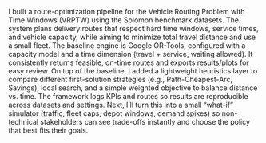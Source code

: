I built a route-optimization pipeline for the Vehicle Routing Problem with Time Windows (VRPTW) using the Solomon benchmark datasets. The system plans delivery routes that respect hard time windows, service times, and vehicle capacity, while aiming to minimize total travel distance and use a small fleet. The baseline engine is Google OR-Tools, configured with a capacity model and a time dimension (travel + service, waiting allowed). It consistently returns feasible, on-time routes and exports results/plots for easy review.
On top of the baseline, I added a lightweight heuristics layer to compare different first-solution strategies (e.g., Path-Cheapest-Arc, Savings), local search, and a simple weighted objective to balance distance vs. time. The framework logs KPIs and routes so results are reproducible across datasets and settings. Next, I’ll turn this into a small “what-if” simulator (traffic, fleet caps, depot windows, demand spikes) so non-technical stakeholders can see trade-offs instantly and choose the policy that best fits their goals.
